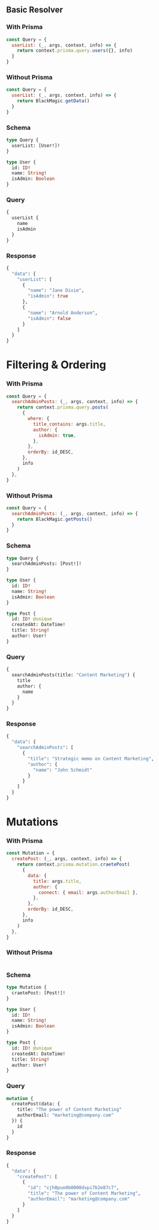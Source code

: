 ## Basic Resolver

### With Prisma

```js
const Query = {
  userList: (_, args, context, info) => {
    return context.prisma.query.users({}, info)
  }
}
```

### Without Prisma

```js
const Query = {
  userList: (_, args, context, info) => {
    return BlackMagic.getData()
  }
}
```

### Schema

```graphql
type Query {
  userList: [User!]!
}

type User {
  id: ID!
  name: String!
  isAdmin: Boolean
}
```

### Query

```graphql
{
  userList {
    name
    isAdmin
  }
}
```

### Response

```graphql
{
  "data": {
    "userList": [
      {
        "name": "Jane Dixie",
        "isAdmin": true
      },
      {
        "name": "Arnold Anderson",
        "isAdmin": false
      }
    ]
  }
}
```

# Filtering & Ordering

### With Prisma

```js
const Query = {
  searchAdminPosts: (_, args, context, info) => {
    return context.prisma.query.posts(
      {
        where: {
          title_contains: args.title,
          author: {
            isAdmin: true,
          },
        },
        orderBy: id_DESC,
      },
      info
    )
  },
}
```

### Without Prisma

```js
const Query = {
  searchAdminPosts: (_, args, context, info) => {
    return BlackMagic.getPosts()
  }
}
```

### Schema

```graphql
type Query {
  searchAdminPosts: [Post!]!
}

type User {
  id: ID!
  name: String!
  isAdmin: Boolean
}

type Post {
  id: ID! @unique
  createdAt: DateTime!
  title: String!
  author: User!
}
```

### Query

```graphql
{
  searchAdminPosts(title: "Content Marketing") {
    title
    author: {
      name
    }
  }
}
```

### Response

```graphql
{
  "data": {
    "searchAdminPosts": [
      {
        "title": "Strategic memo on Content Marketing",
        "author": {
          "name": "John Schmidt"
        }
      }
    ]
  }
}
```

# Mutations

### With Prisma

```js
const Mutation = {
  createPost: (_, args, context, info) => {
    return context.prisma.mutation.craetePost(
      {
        data: {
          title: args.title,
          author: {
            connect: { email: args.authorEmail },
          },
        },
        orderBy: id_DESC,
      },
      info
    )
  },
}
```

### Without Prisma

```js

```

### Schema

```graphql
type Mutation {
  craetePost: [Post!]!
}

type User {
  id: ID!
  name: String!
  isAdmin: Boolean
}

type Post {
  id: ID! @unique
  createdAt: DateTime!
  title: String!
  author: User!
}
```

### Query

```graphql
mutation {
  createPost(data: {
    title: "The power of Content Marketing"
    authorEmail: "marketing@company.com"
  }) {
    id
  }
}
```

### Response

```graphql
{
  "data": {
    "createPost": [
      {
        "id": "cjh0puo0b0000dvpi7b2e87c7",
        "title": "The power of Content Marketing",
        "authorEmail": "marketing@company.com"
      }
    ]
  }
}
```

